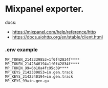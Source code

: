 # Mixpanel exporter.

docs:
- https://mixpanel.com/help/reference/http
- https://docs.aiohttp.org/en/stable/client.html


### .env example

```shell
MP_TOKEN_2142339853=1f0f42834f****
MP_TOKEN_2142340194=1f0f42834f****
MP_TOKEN_99=6b10a4fc95c39****
MP_KEYS_2142339853=in.gen.track
MP_KEYS_2142340194=in.gen.track
MP_KEYS_99=in.gen.ga
```



